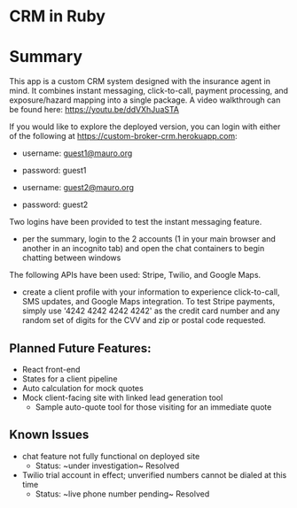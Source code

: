 # CRM in Ruby

# Summary

This app is a custom CRM system designed with the insurance agent in mind. It combines instant messaging, click-to-call, payment processing, and exposure/hazard mapping into a single package. A video walkthrough can be found here: https://youtu.be/ddVXhJuaSTA

If you would like to explore the deployed version, you can login with either of the following at https://custom-broker-crm.herokuapp.com:
 - username: guest1@mauro.org
 - password: guest1

 - username: guest2@mauro.org
 - password: guest2
 
 Two logins have been provided to test the instant messaging feature.
 * per the summary, login to the 2 accounts (1 in your main browser and another in an incognito tab) and open the chat containers to begin chatting between windows
 
 The following APIs have been used: Stripe, Twilio, and Google Maps.
 * create a client profile with your information to experience click-to-call, SMS updates, and Google Maps integration. To test Stripe payments, simply use '4242 4242 4242 4242' as the credit card number and any random set of digits for the CVV and zip or postal code requested.

 
 ## Planned Future Features:
* React front-end
* States for a client pipeline
* Auto calculation for mock quotes
* Mock client-facing site with linked lead generation tool
    * Sample auto-quote tool for those visiting for an immediate quote

## Known Issues
* chat feature not fully functional on deployed site 
    * Status: ~under investigation~ Resolved
* Twilio trial account in effect; unverified numbers cannot be dialed at this time
    * Status: ~live phone number pending~  Resolved
